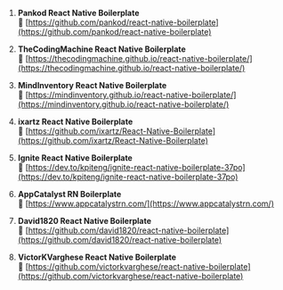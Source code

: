 1. **Pankod React Native Boilerplate**  
🔗 [https://github.com/pankod/react-native-boilerplate](https://github.com/pankod/react-native-boilerplate)

2. **TheCodingMachine React Native Boilerplate**  
🔗 [https://thecodingmachine.github.io/react-native-boilerplate/](https://thecodingmachine.github.io/react-native-boilerplate/)

3. **MindInventory React Native Boilerplate**  
🔗 [https://mindinventory.github.io/react-native-boilerplate/](https://mindinventory.github.io/react-native-boilerplate/)

4. **ixartz React Native Boilerplate**  
🔗 [https://github.com/ixartz/React-Native-Boilerplate](https://github.com/ixartz/React-Native-Boilerplate)

5. **Ignite React Native Boilerplate**  
🔗 [https://dev.to/kpiteng/ignite-react-native-boilerplate-37po](https://dev.to/kpiteng/ignite-react-native-boilerplate-37po)

6. **AppCatalyst RN Boilerplate**  
🔗 [https://www.appcatalystrn.com/](https://www.appcatalystrn.com/)

7. **David1820 React Native Boilerplate**  
🔗 [https://github.com/david1820/react-native-boilerplate](https://github.com/david1820/react-native-boilerplate)

8. **VictorKVarghese React Native Boilerplate**  
🔗 [https://github.com/victorkvarghese/react-native-boilerplate](https://github.com/victorkvarghese/react-native-boilerplate)
